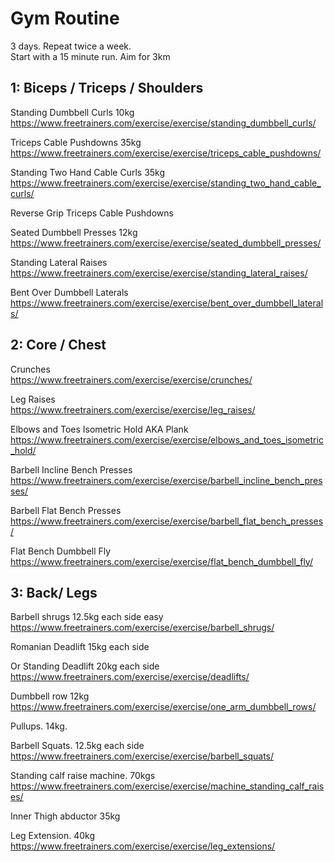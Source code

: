 # Gym Routine

3 days. Repeat twice a week.  
Start with a 15 minute run. Aim for 3km

## 1: Biceps / Triceps / Shoulders

Standing Dumbbell Curls 10kg  
https://www.freetrainers.com/exercise/exercise/standing_dumbbell_curls/

Triceps Cable Pushdowns 35kg  
https://www.freetrainers.com/exercise/exercise/triceps_cable_pushdowns/

Standing Two Hand Cable Curls 35kg  
https://www.freetrainers.com/exercise/exercise/standing_two_hand_cable_curls/

Reverse Grip Triceps Cable Pushdowns  

Seated Dumbbell Presses 12kg  
https://www.freetrainers.com/exercise/exercise/seated_dumbbell_presses/

Standing Lateral Raises  
https://www.freetrainers.com/exercise/exercise/standing_lateral_raises/

Bent Over Dumbbell Laterals  
https://www.freetrainers.com/exercise/exercise/bent_over_dumbbell_laterals/


## 2: Core / Chest

Crunches  
https://www.freetrainers.com/exercise/exercise/crunches/

Leg Raises  
https://www.freetrainers.com/exercise/exercise/leg_raises/

Elbows and Toes Isometric Hold AKA Plank  
https://www.freetrainers.com/exercise/exercise/elbows_and_toes_isometric_hold/

Barbell Incline Bench Presses  
https://www.freetrainers.com/exercise/exercise/barbell_incline_bench_presses/

Barbell Flat Bench Presses  
https://www.freetrainers.com/exercise/exercise/barbell_flat_bench_presses/

Flat Bench Dumbbell Fly  
https://www.freetrainers.com/exercise/exercise/flat_bench_dumbbell_fly/

## 3: Back/ Legs

Barbell shrugs 12.5kg each side  easy  
https://www.freetrainers.com/exercise/exercise/barbell_shrugs/

Romanian Deadlift 15kg each side 

Or Standing Deadlift 20kg each side  
https://www.freetrainers.com/exercise/exercise/deadlifts/

Dumbbell row 12kg  
https://www.freetrainers.com/exercise/exercise/one_arm_dumbbell_rows/

Pullups. 14kg.

Barbell Squats. 12.5kg each side  
https://www.freetrainers.com/exercise/exercise/barbell_squats/

Standing calf raise machine. 70kgs  
https://www.freetrainers.com/exercise/exercise/machine_standing_calf_raises/

Inner Thigh abductor 35kg

Leg Extension. 40kg
https://www.freetrainers.com/exercise/exercise/leg_extensions/
